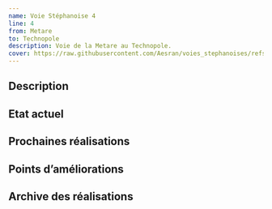 ```yaml
---
name: Voie Stéphanoise 4
line: 4
from: Metare
to: Technopole
description: Voie de la Metare au Technopole.
cover: https://raw.githubusercontent.com/Aesran/voies_stephanoises/refs/heads/main/assets/hero.jpeg
---
```

## Description


## Etat actuel


## Prochaines réalisations 


## Points d’améliorations


## Archive des réalisations
